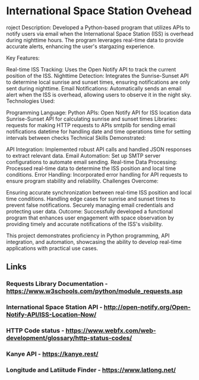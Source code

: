 # International Space Station Ovehead 
roject Description:
Developed a Python-based program that utilizes APIs to notify users via email when the International Space Station (ISS) is overhead during nighttime hours. The program leverages real-time data to provide accurate alerts, enhancing the user's stargazing experience.

Key Features:

Real-time ISS Tracking: Uses the Open Notify API to track the current position of the ISS.
Nighttime Detection: Integrates the Sunrise-Sunset API to determine local sunrise and sunset times, ensuring notifications are only sent during nighttime.
Email Notifications: Automatically sends an email alert when the ISS is overhead, allowing users to observe it in the night sky.
Technologies Used:

Programming Language: Python
APIs:
Open Notify API for ISS location data
Sunrise-Sunset API for calculating sunrise and sunset times
Libraries:
requests for making HTTP requests to APIs
smtplib for sending email notifications
datetime for handling date and time operations
time for setting intervals between checks
Technical Skills Demonstrated:

API Integration: Implemented robust API calls and handled JSON responses to extract relevant data.
Email Automation: Set up SMTP server configurations to automate email sending.
Real-time Data Processing: Processed real-time data to determine the ISS position and local time conditions.
Error Handling: Incorporated error handling for API requests to ensure program stability and reliability.
Challenges Overcome:

Ensuring accurate synchronization between real-time ISS position and local time conditions.
Handling edge cases for sunrise and sunset times to prevent false notifications.
Securely managing email credentials and protecting user data.
Outcome:
Successfully developed a functional program that enhances user engagement with space observation by providing timely and accurate notifications of the ISS's visibility.

This project demonstrates proficiency in Python programming, API integration, and automation, showcasing the ability to develop real-time applications with practical use cases.

## Links 
### Requests Library Documentation - https://www.w3schools.com/python/module_requests.asp
### International Space Station API - http://open-notify.org/Open-Notify-API/ISS-Location-Now/
### HTTP Code status - https://www.webfx.com/web-development/glossary/http-status-codes/
### Kanye API - https://kanye.rest/
### Longitude and Latiitude Finder - https://www.latlong.net/
